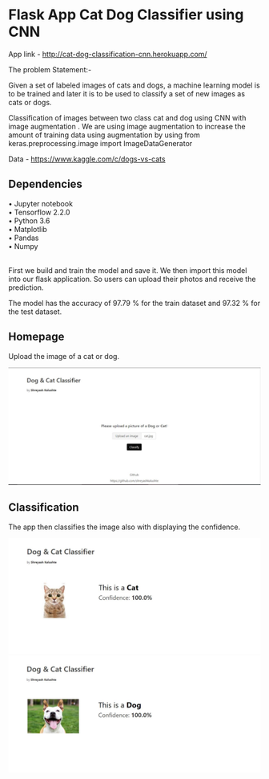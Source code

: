 # Flask App Cat Dog Classifier using CNN

App link - http://cat-dog-classification-cnn.herokuapp.com/

The problem Statement:-

Given a set of labeled images of cats and dogs, a machine learning model is to be trained and later it is to be used to classify a set of new images as cats or dogs.

Classification of images between two class cat and dog using CNN with image augmentation .
We are using image augmentation to increase the amount of training data using augmentation by using from keras.preprocessing.image import ImageDataGenerator

Data - https://www.kaggle.com/c/dogs-vs-cats

<h2>Dependencies</h2>
• Jupyter notebook</br>
• Tensorflow 2.2.0</br>
• Python 3.6</br>
• Matplotlib</br>
• Pandas</br>
• Numpy</br></br>


First we build and train the model and save it. We then import this model into our flask application. So users can upload their photos and receive the prediction.

The model has the accuracy of 97.79 % for the train dataset and 97.32 % for the test dataset.

<h2>Homepage</h2>

Upload the image of a cat or dog.

<img src="images/home_catdog.JPG" alt="Home"/>

<h2>Classification</h2>

The app then classifies the image also with displaying the confidence.

<img src="images/cat.JPG" alt="Cat"/>

<img src="images/dog.JPG" alt="Dog"/>
